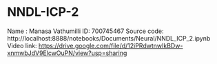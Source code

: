 # NNDL-ICP-2
Name : Manasa Vathumilli
ID: 700745467
Source code: http://localhost:8888/notebooks/Documents/Neural/NNDL_ICP_2.ipynb
Video link: https://drive.google.com/file/d/12iPRdwtnwIkBDw-xnmwbJdV9ElcwOuPN/view?usp=sharing

